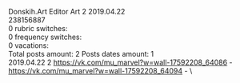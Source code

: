 Donskih.Art	Editor Art 2 2019.04.22\
238156887\
0 rubric switches:\
0 frequency switches:\
0 vacations:\
Total posts amount: 2	Posts dates amount: 1\
2019.04.22 2 https://vk.com/mu_marvel?w=wall-17592208_64086 - https://vk.com/mu_marvel?w=wall-17592208_64094 - \
